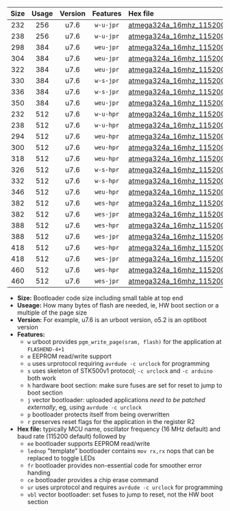 |Size|Usage|Version|Features|Hex file|
|:-:|:-:|:-:|:-:|:--|
|232|256|u7.6|`w-u-jpr`|[atmega324a_16mhz_115200bps_ur_vbl.hex](https://raw.githubusercontent.com/stefanrueger/urboot/main//atmega324a_16mhz_115200bps_ur_vbl.hex)|
|238|256|u7.6|`w-u-jpr`|[atmega324a_16mhz_115200bps_lednop_ur_vbl.hex](https://raw.githubusercontent.com/stefanrueger/urboot/main//atmega324a_16mhz_115200bps_lednop_ur_vbl.hex)|
|298|384|u7.6|`weu-jpr`|[atmega324a_16mhz_115200bps_ee_ur_vbl.hex](https://raw.githubusercontent.com/stefanrueger/urboot/main//atmega324a_16mhz_115200bps_ee_ur_vbl.hex)|
|304|384|u7.6|`weu-jpr`|[atmega324a_16mhz_115200bps_ee_lednop_ur_vbl.hex](https://raw.githubusercontent.com/stefanrueger/urboot/main//atmega324a_16mhz_115200bps_ee_lednop_ur_vbl.hex)|
|322|384|u7.6|`weu-jpr`|[atmega324a_16mhz_115200bps_ee_lednop_fr_ur_vbl.hex](https://raw.githubusercontent.com/stefanrueger/urboot/main//atmega324a_16mhz_115200bps_ee_lednop_fr_ur_vbl.hex)|
|330|384|u7.6|`w-s-jpr`|[atmega324a_16mhz_115200bps_vbl.hex](https://raw.githubusercontent.com/stefanrueger/urboot/main//atmega324a_16mhz_115200bps_vbl.hex)|
|336|384|u7.6|`w-s-jpr`|[atmega324a_16mhz_115200bps_lednop_vbl.hex](https://raw.githubusercontent.com/stefanrueger/urboot/main//atmega324a_16mhz_115200bps_lednop_vbl.hex)|
|350|384|u7.6|`weu-jpr`|[atmega324a_16mhz_115200bps_ee_lednop_fr_ce_ur_vbl.hex](https://raw.githubusercontent.com/stefanrueger/urboot/main//atmega324a_16mhz_115200bps_ee_lednop_fr_ce_ur_vbl.hex)|
|232|512|u7.6|`w-u-hpr`|[atmega324a_16mhz_115200bps_ur.hex](https://raw.githubusercontent.com/stefanrueger/urboot/main//atmega324a_16mhz_115200bps_ur.hex)|
|238|512|u7.6|`w-u-hpr`|[atmega324a_16mhz_115200bps_lednop_ur.hex](https://raw.githubusercontent.com/stefanrueger/urboot/main//atmega324a_16mhz_115200bps_lednop_ur.hex)|
|294|512|u7.6|`weu-hpr`|[atmega324a_16mhz_115200bps_ee_ur.hex](https://raw.githubusercontent.com/stefanrueger/urboot/main//atmega324a_16mhz_115200bps_ee_ur.hex)|
|300|512|u7.6|`weu-hpr`|[atmega324a_16mhz_115200bps_ee_lednop_ur.hex](https://raw.githubusercontent.com/stefanrueger/urboot/main//atmega324a_16mhz_115200bps_ee_lednop_ur.hex)|
|318|512|u7.6|`weu-hpr`|[atmega324a_16mhz_115200bps_ee_lednop_fr_ur.hex](https://raw.githubusercontent.com/stefanrueger/urboot/main//atmega324a_16mhz_115200bps_ee_lednop_fr_ur.hex)|
|326|512|u7.6|`w-s-hpr`|[atmega324a_16mhz_115200bps.hex](https://raw.githubusercontent.com/stefanrueger/urboot/main//atmega324a_16mhz_115200bps.hex)|
|332|512|u7.6|`w-s-hpr`|[atmega324a_16mhz_115200bps_lednop.hex](https://raw.githubusercontent.com/stefanrueger/urboot/main//atmega324a_16mhz_115200bps_lednop.hex)|
|346|512|u7.6|`weu-hpr`|[atmega324a_16mhz_115200bps_ee_lednop_fr_ce_ur.hex](https://raw.githubusercontent.com/stefanrueger/urboot/main//atmega324a_16mhz_115200bps_ee_lednop_fr_ce_ur.hex)|
|382|512|u7.6|`wes-hpr`|[atmega324a_16mhz_115200bps_ee.hex](https://raw.githubusercontent.com/stefanrueger/urboot/main//atmega324a_16mhz_115200bps_ee.hex)|
|382|512|u7.6|`wes-jpr`|[atmega324a_16mhz_115200bps_ee_vbl.hex](https://raw.githubusercontent.com/stefanrueger/urboot/main//atmega324a_16mhz_115200bps_ee_vbl.hex)|
|388|512|u7.6|`wes-hpr`|[atmega324a_16mhz_115200bps_ee_lednop.hex](https://raw.githubusercontent.com/stefanrueger/urboot/main//atmega324a_16mhz_115200bps_ee_lednop.hex)|
|388|512|u7.6|`wes-jpr`|[atmega324a_16mhz_115200bps_ee_lednop_vbl.hex](https://raw.githubusercontent.com/stefanrueger/urboot/main//atmega324a_16mhz_115200bps_ee_lednop_vbl.hex)|
|418|512|u7.6|`wes-hpr`|[atmega324a_16mhz_115200bps_ee_lednop_fr.hex](https://raw.githubusercontent.com/stefanrueger/urboot/main//atmega324a_16mhz_115200bps_ee_lednop_fr.hex)|
|418|512|u7.6|`wes-jpr`|[atmega324a_16mhz_115200bps_ee_lednop_fr_vbl.hex](https://raw.githubusercontent.com/stefanrueger/urboot/main//atmega324a_16mhz_115200bps_ee_lednop_fr_vbl.hex)|
|460|512|u7.6|`wes-hpr`|[atmega324a_16mhz_115200bps_ee_lednop_fr_ce.hex](https://raw.githubusercontent.com/stefanrueger/urboot/main//atmega324a_16mhz_115200bps_ee_lednop_fr_ce.hex)|
|460|512|u7.6|`wes-jpr`|[atmega324a_16mhz_115200bps_ee_lednop_fr_ce_vbl.hex](https://raw.githubusercontent.com/stefanrueger/urboot/main//atmega324a_16mhz_115200bps_ee_lednop_fr_ce_vbl.hex)|

- **Size:** Bootloader code size including small table at top end
- **Useage:** How many bytes of flash are needed, ie, HW boot section or a multiple of the page size
- **Version:** For example, u7.6 is an urboot version, o5.2 is an optiboot version
- **Features:**
  + `w` urboot provides `pgm_write_page(sram, flash)` for the application at `FLASHEND-4+1`
  + `e` EEPROM read/write support
  + `u` uses urprotocol requiring `avrdude -c urclock` for programming
  + `s` uses skeleton of STK500v1 protocol; `-c urclock` and `-c arduino` both work
  + `h` hardware boot section: make sure fuses are set for reset to jump to boot section
  + `j` vector bootloader: uploaded applications *need to be patched externally*, eg, using `avrdude -c urclock`
  + `p` bootloader protects itself from being overwritten
  + `r` preserves reset flags for the application in the register R2
- **Hex file:** typically MCU name, oscillator frequency (16 MHz default) and baud rate (115200 default) followed by
  + `ee` bootloader supports EEPROM read/write
  + `lednop` "template" bootloader contains `mov rx,rx` nops that can be replaced to toggle LEDs
  + `fr` bootloader provides non-essential code for smoother error handing
  + `ce` bootloader provides a chip erase command
  + `ur` uses urprotocol and requires `avrdude -c urclock` for programming
  + `vbl` vector bootloader: set fuses to jump to reset, not the HW boot section
